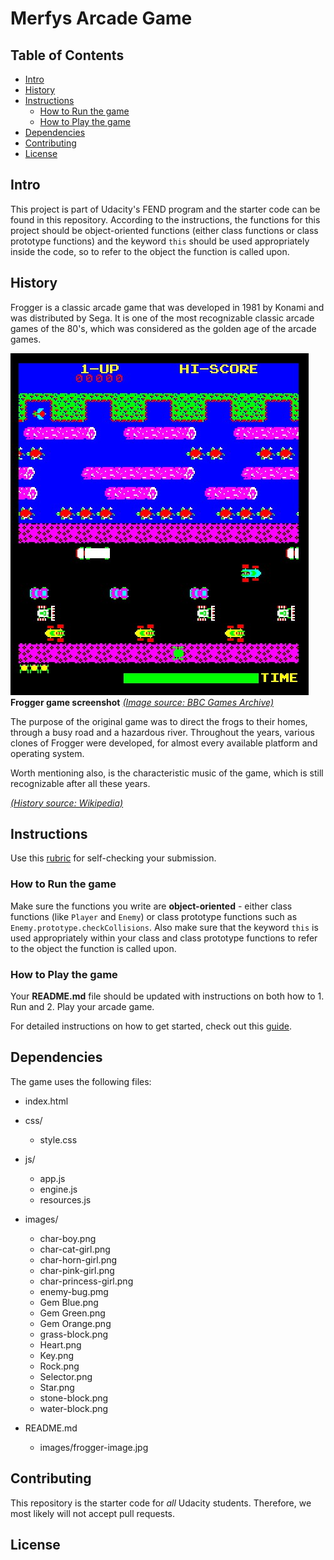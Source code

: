 # Merfys Arcade Game

## Table of Contents

- [Intro](#intro)
- [History](#history)
- [Instructions](#instructions)
	- [How to Run the game](#how-to-run-the-game)
	- [How to Play the game](#how-to-play-the-game)
- [Dependencies](#dependencies)
- [Contributing](#contributing)
- [License](#license)

## Intro

This project is part of Udacity's FEND program and the starter code can be found in this repository. According to the instructions, the functions for this project should be object-oriented functions (either class functions or class prototype functions) and the keyword `this` should be used appropriately inside the code, so to refer to the object the function is called upon.

## History

Frogger is a classic arcade game that was developed in 1981 by Konami and was distributed by Sega. It is one of the most recognizable classic arcade games of the 80's, which was considered as the golden age of the arcade games.

![frogger arcade game screenshot](images/frogger-image.jpg)  
**Frogger game screenshot** [_(Image source: BBC Games Archive)_](http://bbcmicro.co.uk/game.php?id=1934)

The purpose of the original game was to direct the frogs to their homes, through a busy road and a hazardous river. Throughout the years, various clones of Frogger were developed, for almost every available platform and operating system. 

Worth mentioning also, is the characteristic music of the game, which is still recognizable after all these years.

[_(History source: Wikipedia)_](https://en.wikipedia.org/wiki/Frogger)

## Instructions

Use this [rubric](https://review.udacity.com/#!/rubrics/2013/view) for self-checking your submission.

### How to Run the game

Make sure the functions you write are **object-oriented** - either class functions (like `Player` and `Enemy`) or class prototype functions such as `Enemy.prototype.checkCollisions`. Also make sure that the keyword `this` is used appropriately within your class and class prototype functions to refer to the object the function is called upon.

### How to Play the game

Your **README.md** file should be updated with instructions on both how to 1. Run and 2. Play your arcade game.

For detailed instructions on how to get started, check out this [guide](https://docs.google.com/document/d/1v01aScPjSWCCWQLIpFqvg3-vXLH2e8_SZQKC8jNO0Dc/pub?embedded=true).

## Dependencies  

The game uses the following files:  

* index.html  
  
* css/
	- style.css  
  
* js/
	- app.js
	- engine.js
	- resources.js  
  
* images/
	- char-boy.png
	- char-cat-girl.png
	- char-horn-girl.png
	- char-pink-girl.png
	- char-princess-girl.png
	- enemy-bug.pmg
	- Gem Blue.png
	- Gem Green.png
	- Gem Orange.png
	- grass-block.png
	- Heart.png
	- Key.png
	- Rock.png
	- Selector.png
	- Star.png
	- stone-block.png
	- water-block.png  
  
* README.md
	- images/frogger-image.jpg  

## Contributing

This repository is the starter code for _all_ Udacity students. Therefore, we most likely will not accept pull requests.

## License



